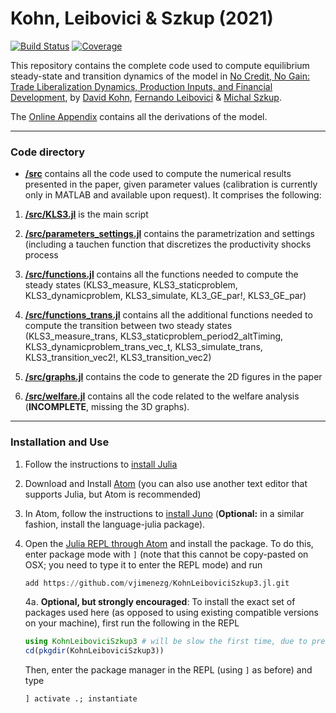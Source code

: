 # Kohn, Leibovici & Szkup (2021)

[![Build Status](https://travis-ci.com/vjimenezg/KohnLeiboviciSzkup3.jl.svg?branch=master)](https://travis-ci.com/vjimenezg/KohnLeiboviciSzkup3.jl)
[![Coverage](https://codecov.io/gh/vjimenezg/KohnLeiboviciSzkup3.jl/branch/master/graph/badge.svg)](https://codecov.io/gh/vjimenezg/KohnLeiboviciSzkup3.jl)

This repository contains the complete code used to compute equilibrium steady-state and transition dynamics of the model in [No Credit, No Gain: Trade Liberalization Dynamics, Production Inputs, and Financial Development](https://drive.google.com/file/d/1oDM3Ru-gkF8I4HTdgxnBAiA2BNXvwDfG/view?usp=sharing), by [David Kohn](https://sites.google.com/site/davidkohn16/home), [Fernando Leibovici](https://www.fernandoleibovici.com/) & [Michal Szkup](https://sites.google.com/view/michal-szkup).


The [Online Appendix](https://docs.google.com/viewer?a=v&pid=sites&srcid=ZGVmYXVsdGRvbWFpbnxkYXZpZGtvaG4xNnxneDo3OTBlOTc0ZTExM2VhZTc5) contains all the derivations of the model.


---
### Code directory

* **[/src](/src)** contains all the code used to compute the numerical results presented in the paper, given parameter values (calibration is currently only in MATLAB and available upon request). It comprises the following:

1. **[/src/KLS3.jl](/src/KLS3.jl)** is the main script

2. **[/src/parameters_settings.jl](/src/parameters_settings.jl)** contains the parametrization and settings (including a tauchen function that discretizes the productivity shocks process

3. **[/src/functions.jl](/src/functions.jl)** contains all the functions needed to compute the steady states (KLS3_measure, KLS3_staticproblem, KLS3_dynamicproblem, KLS3_simulate, KL3_GE_par!, KLS3_GE_par)

4. **[/src/functions_trans.jl](/src/functions_trans.jl)** contains all the additional functions needed to compute the transition between two steady states (KLS3_measure_trans, KLS3_staticproblem_period2_altTiming, KLS3_dynamicproblem_trans_vec_t, KLS3_simulate_trans, KLS3_transition_vec2!, KLS3_transition_vec2)

5. **[/src/graphs.jl](/src/graphs.jl)** contains the code to generate the 2D figures in the paper

6. **[/src/welfare.jl](/src/welfare.jl)** contains all the code related to the welfare analysis (**INCOMPLETE**, missing the 3D graphs).


---
### Installation and Use

1. Follow the instructions to [install Julia](https://docs.junolab.org/latest/man/installation/#.-Install-Julia)

2. Download and Install [Atom](https://atom.io/) (you can also use another text editor that supports Julia, but Atom is recommended)

3. In Atom, follow the instructions to [install Juno](https://docs.junolab.org/latest/man/installation/#.-Install-Juno) (**Optional:** in a similar fashion, install the language-julia package).

4. Open the [Julia REPL through Atom](https://docs.junolab.org/latest/man/basic_usage/) and install the package. To do this, enter package mode with `]` (note that this cannot be copy-pasted on OSX; you need to type it to enter the REPL mode) and run

    ```julia
    add https://github.com/vjimenezg/KohnLeiboviciSzkup3.jl.git
    ```

   4a. **Optional, but strongly encouraged**: To install the exact set of packages used here (as opposed to using existing compatible versions on your machine), first run the following in the REPL

      ```julia
      using KohnLeiboviciSzkup3 # will be slow the first time, due to precompilation
      cd(pkgdir(KohnLeiboviciSzkup3))
      ```
      Then, enter the package manager in the REPL (using `]` as before) and type
      ```julia
      ] activate .; instantiate
      ```
      
